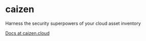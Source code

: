 # caizen
Harness the security superpowers of your cloud asset inventory

[Docs at caizen.cloud](https://caizen.cloud/)
